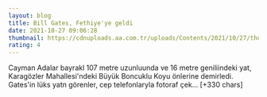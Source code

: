 ```yaml
--- 
layout: blog
title: Bill Gates, Fethiye'ye geldi
date: 2021-10-27 09:06:28
thumbnail: https://cdnuploads.aa.com.tr/uploads/Contents/2021/10/27/thumbs_b_c_9c1f06ce3c6f109549259c454176f54b.jpg?v=122105
rating: 4
---
```

Cayman Adalar bayrakl 107 metre uzunluunda ve 16 metre geniliindeki yat, Karagözler Mahallesi'ndeki Büyük Boncuklu Koyu önlerine demirledi.
Gates'in lüks yatn görenler, cep telefonlaryla fotoraf çek… [+330 chars]